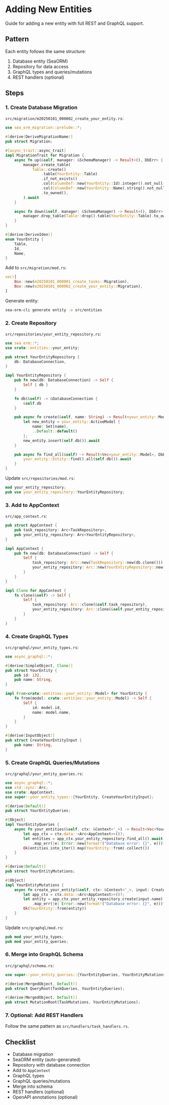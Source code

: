 # Adding New Entities

Guide for adding a new entity with full REST and GraphQL support.

## Pattern

Each entity follows the same structure:
1. Database entity (SeaORM)
2. Repository for data access
3. GraphQL types and queries/mutations
4. REST handlers (optional)

## Steps

### 1. Create Database Migration

`src/migration/m20250101_000002_create_your_entity.rs`:

```rust
use sea_orm_migration::prelude::*;

#[derive(DeriveMigrationName)]
pub struct Migration;

#[async_trait::async_trait]
impl MigrationTrait for Migration {
    async fn up(&self, manager: &SchemaManager) -> Result<(), DbErr> {
        manager.create_table(
            Table::create()
                .table(YourEntity::Table)
                .if_not_exists()
                .col(ColumnDef::new(YourEntity::Id).integer().not_null().auto_increment().primary_key())
                .col(ColumnDef::new(YourEntity::Name).string().not_null())
                .to_owned(),
        ).await
    }

    async fn down(&self, manager: &SchemaManager) -> Result<(), DbErr> {
        manager.drop_table(Table::drop().table(YourEntity::Table).to_owned()).await
    }
}

#[derive(DeriveIden)]
enum YourEntity {
    Table,
    Id,
    Name,
}
```

Add to `src/migration/mod.rs`:
```rust
vec![
    Box::new(m20250101_000001_create_tasks::Migration),
    Box::new(m20250101_000002_create_your_entity::Migration),
]
```

Generate entity:
```bash
sea-orm-cli generate entity -o src/entities
```

### 2. Create Repository

`src/repositories/your_entity_repository.rs`:

```rust
use sea_orm::*;
use crate::entities::your_entity;

pub struct YourEntityRepository {
    db: DatabaseConnection,
}

impl YourEntityRepository {
    pub fn new(db: DatabaseConnection) -> Self {
        Self { db }
    }

    fn db(&self) -> &DatabaseConnection {
        &self.db
    }

    pub async fn create(&self, name: String) -> Result<your_entity::Model, DbErr> {
        let new_entity = your_entity::ActiveModel {
            name: Set(name),
            ..Default::default()
        };
        new_entity.insert(self.db()).await
    }

    pub async fn find_all(&self) -> Result<Vec<your_entity::Model>, DbErr> {
        your_entity::Entity::find().all(self.db()).await
    }
}
```

Update `src/repositories/mod.rs`:
```rust
mod your_entity_repository;
pub use your_entity_repository::YourEntityRepository;
```

### 3. Add to AppContext

`src/app_context.rs`:

```rust
pub struct AppContext {
    pub task_repository: Arc<TaskRepository>,
    pub your_entity_repository: Arc<YourEntityRepository>,
}

impl AppContext {
    pub fn new(db: DatabaseConnection) -> Self {
        Self {
            task_repository: Arc::new(TaskRepository::new(db.clone())),
            your_entity_repository: Arc::new(YourEntityRepository::new(db)),
        }
    }
}

impl Clone for AppContext {
    fn clone(&self) -> Self {
        Self {
            task_repository: Arc::clone(&self.task_repository),
            your_entity_repository: Arc::clone(&self.your_entity_repository),
        }
    }
}
```

### 4. Create GraphQL Types

`src/graphql/your_entity_types.rs`:

```rust
use async_graphql::*;

#[derive(SimpleObject, Clone)]
pub struct YourEntity {
    pub id: i32,
    pub name: String,
}

impl From<crate::entities::your_entity::Model> for YourEntity {
    fn from(model: crate::entities::your_entity::Model) -> Self {
        Self {
            id: model.id,
            name: model.name,
        }
    }
}

#[derive(InputObject)]
pub struct CreateYourEntityInput {
    pub name: String,
}
```

### 5. Create GraphQL Queries/Mutations

`src/graphql/your_entity_queries.rs`:

```rust
use async_graphql::*;
use std::sync::Arc;
use crate::AppContext;
use super::your_entity_types::{YourEntity, CreateYourEntityInput};

#[derive(Default)]
pub struct YourEntityQueries;

#[Object]
impl YourEntityQueries {
    async fn your_entities(&self, ctx: &Context<'_>) -> Result<Vec<YourEntity>> {
        let app_ctx = ctx.data::<Arc<AppContext>>()?;
        let entities = app_ctx.your_entity_repository.find_all().await
            .map_err(|e| Error::new(format!("Database error: {}", e)))?;
        Ok(entities.into_iter().map(YourEntity::from).collect())
    }
}

#[derive(Default)]
pub struct YourEntityMutations;

#[Object]
impl YourEntityMutations {
    async fn create_your_entity(&self, ctx: &Context<'_>, input: CreateYourEntityInput) -> Result<YourEntity> {
        let app_ctx = ctx.data::<Arc<AppContext>>()?;
        let entity = app_ctx.your_entity_repository.create(input.name).await
            .map_err(|e| Error::new(format!("Database error: {}", e)))?;
        Ok(YourEntity::from(entity))
    }
}
```

Update `src/graphql/mod.rs`:
```rust
pub mod your_entity_types;
pub mod your_entity_queries;
```

### 6. Merge into GraphQL Schema

`src/graphql/schema.rs`:

```rust
use super::your_entity_queries::{YourEntityQueries, YourEntityMutations};

#[derive(MergedObject, Default)]
pub struct QueryRoot(TaskQueries, YourEntityQueries);

#[derive(MergedObject, Default)]
pub struct MutationRoot(TaskMutations, YourEntityMutations);
```

### 7. Optional: Add REST Handlers

Follow the same pattern as `src/handlers/task_handlers.rs`.

## Checklist

- Database migration
- SeaORM entity (auto-generated)
- Repository with database connection
- Add to `AppContext`
- GraphQL types
- GraphQL queries/mutations
- Merge into schema
- REST handlers (optional)
- OpenAPI annotations (optional)
